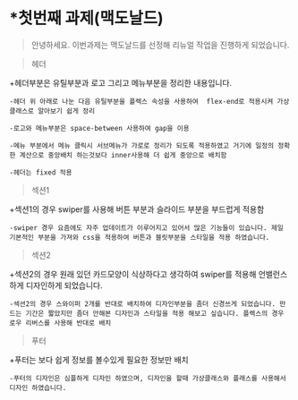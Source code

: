 *첫번째 과제(맥도날드)
=
>안녕하세요. 이번과제는 맥도날드를 선정해 리뉴얼 작업을 진행하게 되었습니다. 


>헤더

+헤더부분은 유틸부분과 로고 그리고 메뉴부분을 정리한 내용입니다.
    
    -헤더 위 아래로 나눈 다음 유틸부분을 플렉스 속성을 사용하여  flex-end로 적용시켜 가상클래스로 알아보기 쉽게 정리
    
    -로고와 메뉴부분은 space-between 사용하여 gap을 이용
    
    -메뉴 부분에서 메뉴 클릭시 서브메뉴가 가로로 정리가 되도록 적용하였고 거기에 일정의 정확한 계산으로 중앙배치 하는것보다 inner사용해 더 쉽게 중앙으로 배치함
   
    -헤더는 fixed 적용


>섹션1

+섹션1의 경우 swiper를 사용해 버튼 부분과 슬라이드 부분을 부드럽게 적용함
    
    -swiper 경우 요즘에도 자주 업데이트가 이루어지고 있어서 많은 기능들이 있습니다. 제일 기본적인 부분을 가져와 css을 적용하여 버튼과 블릿부분을 스타일을 적용 하였습니다.

>섹션2

+섹션2의 경우 원래 있던 카드모양이 식상하다고 생각하여 swiper를 적용해 언밸런스하게 디자인하게 되었습니다.
    
    -섹션2의 경우 스와이퍼 2개를 반대로 배치하여 디자인부분을 좀더 신경쓰게 되었습니다. 만드는 기간은 짧았지만 좀더 안해본 디자인과 스타일을 적용 해보고 싶습니다. 플렉스의 경우 로우 리버스를 사용해 반대로 배치

>푸터

+푸터는 보다 쉽게 정보를 볼수있게 필요한 정보만 배치
    
    -푸터의 디자인은 심플하게 디자인 하였으며, 디자인을 할때 가상클래스와 플래스를 사용해서 디자인 하였습니다.

